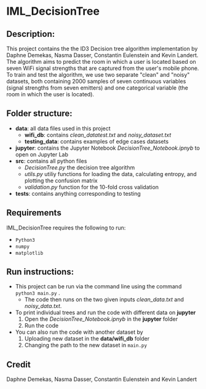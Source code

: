 # IML_DecisionTree

## Description:

This project contains the the ID3 Decision tree algorithm implementation by Daphne Demekas, Nasma Dasser, Constantin Eulenstein and Kevin Landert. The algorithm aims to predict the room in which a user is located based on seven WiFi signal strengths that are captured from the user's mobile phone. To train and test the algorithm, we use two separate "clean" and "noisy" datasets, both containing 2000 samples of seven continuous variables (signal strengths from seven emitters) and one categorical variable (the room in which the user is located).


## Folder structure:
* **data**: all data files used in this project
    * **wifi_db**: contains _clean_datatest.txt_ and _noisy_dataset.txt_
    * **testing_data**: contains examples of edge cases datasets
* **jupyter**: contains the Jupyter Notebook _DecisionTree_Notebook.ipnyb_ to open on Jupyter Lab
* **src**: contains all python files
    * _DecisionTree.py_ the decision tree algorithm 
    * _utils.py_ utiliy functions for loading the data, calculating entropy, and plotting the confusion matrix
    * _validation.py_ function for the 10-fold cross validation 
* **tests**: contains anything corresponding to testing

## Requirements
IML_DecisionTree requires the following to run: 
* ```Python3```
* ```numpy ```
* ```matplotlib```

## Run instructions:

* This project can be run via the command line using the command ```python3 main.py``` . 
    * The code then runs on the two given inputs _clean_data.txt_ and _noisy_data.txt_. 
* To print individual trees and run the code with different data on **jupyter**
    1. Open the _DecisionTree_Notebook.ipnyb_ in the **jupyter** folder
    2. Run the code
* You can also run the code with another dataset by
    1. Uploading new dataset in the **data/wifi_db** folder
    2. Changing the path to the new dataset in ```main.py```
## Credit
Daphne Demekas, Nasma Dasser, Constantin Eulenstein and Kevin Landert

